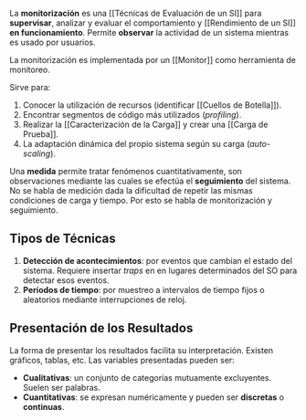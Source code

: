 La **monitorización** es una [[Técnicas de Evaluación de un SI]] para **supervisar**, analizar y evaluar el comportamiento y [[Rendimiento de un SI]] **en funcionamiento**. Permite **observar** la actividad de un sistema mientras es usado por usuarios.

La monitorización es implementada por un [[Monitor]] como herramienta de monitoreo.

Sirve para:

1. Conocer la utilización de recursos (identificar [[Cuellos de Botella]]).
2. Encontrar segmentos de código más utilizados (_profiling_).
3. Realizar la [[Caracterización de la Carga]] y crear una [[Carga de Prueba]].
4. La adaptación dinámica del propio sistema según su carga (_auto-scaling_).

Una **medida** permite tratar fenómenos cuantitativamente, son observaciones mediante las cuales se efectúa el **seguimiento** del sistema. No se habla de medición dada la dificultad de repetir las mismas condiciones de carga y tiempo. Por esto se habla de monitorización y seguimiento.

## Tipos de Técnicas

1. **Detección de acontecimientos**: por eventos que cambian el estado del sistema. Requiere insertar _traps_ en en lugares determinados del SO para detectar esos eventos.
2. **Períodos de tiempo**: por muestreo a intervalos de tiempo fijos o aleatorios mediante interrupciones de reloj.

## Presentación de los Resultados

La forma de presentar los resultados facilita su interpretación. Existen gráficos, tablas, etc. Las variables presentadas pueden ser:

- **Cualitativas**: un conjunto de categorías mutuamente excluyentes. Suelen ser palabras.
- **Cuantitativas**: se expresan numéricamente y pueden ser **discretas** o **continuas**.
